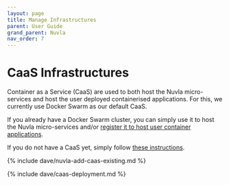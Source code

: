 ```yaml
---
layout: page
title: Manage Infrastructures
parent: User Guide
grand_parent: Nuvla
nav_order: 7
---
```


# CaaS Infrastructures

Container as a Service (CaaS) are used to both host the Nuvla micro-services and host the user deployed containerised applications.  For this, we currently use Docker Swarm as our default CaaS.

If you already have a Docker Swarm cluster, you can simply use it to host the Nuvla micro-services and/or [register it to host user container applications](#add-caas-or-other-infrastructure-services).

If you do not have a CaaS yet, simply follow [these instructions](#container-as-a-service-infrastructures).

{% include dave/nuvla-add-caas-existing.md %}

{% include dave/caas-deployment.md %}